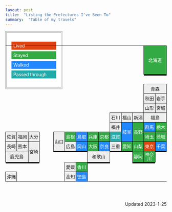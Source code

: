 ```yaml
---
layout: post
title:  "Listing the Prefectures I've Been To"
summary:  "Table of my travels"
---
```


<style>
	table {
		border-collapse: collapse;
		font-size: 14px;
		line-height: 1.0;
		width:100%;
		max-width: 930px;
	}
	div.legend {
		border: 4px double #999;
		padding: 10px;
		width: 150px;
		margin-bottom: -150px;
		margin-left: 0px;
		background: white;
	}
	table.legend td {
		border: 5px solid white;
		width: 150px;
		text-align: left;
		box-shadow: none;
		padding: 3px 6px;
	}
	td {
		height: 30px;
		width: 50px;
		padding: 3px 3px;
	}
	td.n, td.s, td.t, td.a, td.p {
		background: #eee;
		border: 1px solid black;
		text-align: center;
		box-shadow: 0px 3px black;
	}
	td.s, td.t, td.a, td.p {
		color: white;
	}
	td.s {
		background-color: #d41;
	}
	td.t {
		background-color: #33aa44;
	}
	td.a {
		background-color: #2288ff;
	}
	td.p {
		background-color: #22aaaa;
	}
</style>

<div class="legend">
<table class="legend">
<tr><td class="s">Lived</td></tr>
<tr><td class="t">Stayed</td></tr>
<tr><td class="a">Walked</td></tr>
<tr><td class="p">Passed through</td></tr>
</table>
</div>

<table>
<tr>	
	<td colspan="12"></td>
	<td colspan="2" rowspan="3" class="t">北海道</td>
</tr>
<tr>	
	<td colspan="12">　</td>
</tr>
<tr>	
	<td colspan="12">　</td>
</tr>
<tr>	
	<td colspan="12">　</td>
</tr>
<tr>	
	<td colspan="12"></td>
	<td colspan="2" class="n">青森</td>
</tr>
<tr>	
	<td colspan="12"></td>
	<td class="n">秋田</td>
	<td class="n">岩手</td>
</tr>
<tr>	
	<td colspan="12"></td>
	<td class="n">山形</td>
	<td class="n">宮城</td>
</tr>
<tr>	
	<td colspan="9"></td>
	<td class="n">石川</td>
	<td class="n">福山</td>
	<td class="n">新潟</td>
	<td colspan="2" class="n">福島</td>
</tr>
<tr>	
	<td/><td/><td/><td/><td/><td/><td/><td/><td/>
	<td class="n">福井</td>
	<td rowspan="2" class="a">岐阜</td>
	<td rowspan="2" class="t">長野</td>
	<td class="a">群馬</td>
	<td class="t">栃木</td>
</tr>
<tr>	
	<td class="n">佐賀</td>
	<td class="n">福岡</td>
	<td class="n">大分</td>
	<td>　　</td>
	<td rowspan="2" class="n">山口</td>
	<td class="t">島根</td>
	<td class="a">鳥取</td>
	<td class="t">兵庫</td>
	<td class="t">京都</td>
	<td class="p">滋賀</td>
	<td class="t">埼玉</td>
	<td class="t">茨城</td>
</tr>
<tr>	
	<td class="n">長崎</td>
	<td class="n">熊本</td>
	<td rowspan="2" class="n">宮崎</td>
	<td></td>
	<td class="n">広島</td>
	<td class="a">岡山</td>
	<td class="t">大阪</td>
	<td class="a">奈良</td>
	<td class="n">三重</td>
	<td class="t">愛知</td>
	<td class="t">山梨</td>
	<td class="s">東京</td>
	<td class="a">千葉</td>
</tr>
<tr>	
	<td colspan="2" class="n">鹿児島</td>
	<td/><td/><td/><td/>
	<td colspan="2" class="n">和歌山</td>
	<td colspan="2"></td>
	<td class="t">静岡</td>
	<td class="t">神奈川</td>
</tr>
<tr>	
	<td/><td/><td/><td/><td/>
	<td class="n">愛媛</td>
	<td class="t">香川</td>
</tr>
<tr>	
	<td class="n">沖縄</td>
	<td colspan="4"></td>
	<td class="n">高知</td>
	<td class="a">徳島</td>
</tr>
</table>

<br/><br/>
<p style="text-align: right;">
Updated 2023-1-25
</p>

